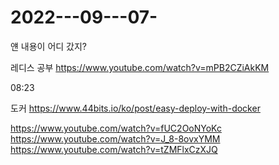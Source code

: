 # 2022---09---07-

얜 내용이 어디 갔지?

레디스 공부 https://www.youtube.com/watch?v=mPB2CZiAkKM

08:23

도커 https://www.44bits.io/ko/post/easy-deploy-with-docker

https://www.youtube.com/watch?v=fUC2OoNYoKc
https://www.youtube.com/watch?v=J_8-8ovxYMM
https://www.youtube.com/watch?v=tZMFlxCzXJQ


